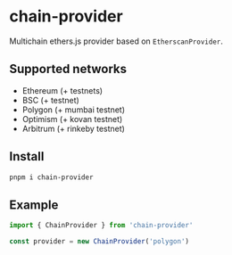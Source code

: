 # chain-provider

Multichain ethers.js provider based on `EtherscanProvider`.

## Supported networks

- Ethereum (+ testnets)
- BSC (+ testnet)
- Polygon (+ mumbai testnet)
- Optimism (+ kovan testnet)
- Arbitrum (+ rinkeby testnet)

## Install

```sh
pnpm i chain-provider
```

## Example

```ts
import { ChainProvider } from 'chain-provider'

const provider = new ChainProvider('polygon')
```
